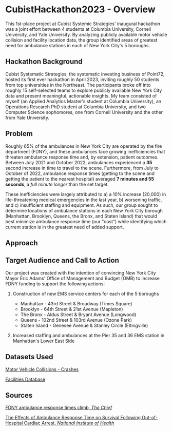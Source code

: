 # CubistHackathon2023 - Overview
This 1st-place project at Cubist Systemic Strategies' inaugural hackathon was a joint effort between 4 students at Columbia University, Cornell University, and Yale University. By analyzing publicly available motor vehicle collision and facility location data, the group identified areas of greatest need for ambulance stations in each of New York City's 5 boroughs.

## Hackathon Background
Cubist Systematic Strategies, the systematic investing business of Point72, hosted its first ever hackathon in April 2023, inviting roughly 50 students from top universities in the Northeast. The participants broke off into roughly 15 self-selected teams to explore publicly available New York City data and present meaningful, actionable insights. My team consisted of myself (an Applied Analytics Master's student at Columbia University), an Operations Research PhD student at Columbia University, and two Computer Science sophomores, one from Cornell University and the other from Yale University. 

## Problem
Roughly 65% of the ambulances in New York City are operated by the fire department (FDNY), and these ambulances face growing inefficiencies that threaten ambulance response time and, by extension, patient outcomes. Between July 2021 and October 2022, ambulances experienced a **35** second increase in time to travel to the scene. Furthermore, from July to October of 2022, ambulance response times (getting to the scene and getting the patient to the nearest hospital) averaged **7 minutes and 55 seconds**, a *full minute longer* than the set target.

These inefficiencies were largely attributed to a) a 10% increase (20,000) in life-threatening medical emergencies in the last year, b) worsening traffic, and c) insufficient staffing and equipment. As such, our group sought to determine locations of ambulance stations in each New York City borough (Manhattan, Brooklyn, Queens, the Bronx, and Staten Island) that would best minimize ambulance response time (our "cost") while identifying which current station is in the greatest need of added support.

## Approach
### 

###


## Target Audience and Call to Action
Our project was created with the intention of convincing New York City Mayor Eric Adams' Office of Management and Budget (OMB) to increase FDNY funding to support the following actions:
1. Construction of new EMS service centers for each of the 5 boroughs
   - Manhattan - 43rd Street & Broadway (Times Square)
   - Brooklyn - 64th Street & 21st Avenue (Mapleton)
   - The Bronx - Aldus Street & Bryant Avenue (Longwood)
   - Queens - 102nd Street & 103rd Avenue (Ozone Park)
   - Staten Island - Genesee Avenue & Stanley Circle (Eltingville)

2. Increased staffing and ambulances at the Pier 35 and 36 EMS station in Manhattan's Lower East Side

## Datasets Used
[Motor Vehicle Collisions - Crashes](https://data.cityofnewyork.us/Public-Safety/Motor-Vehicle-Collisions-Crashes/h9gi-nx95)

[Facilities Database](https://data.cityofnewyork.us/City-Government/Facilities-Database/ji82-xba5)

## Sources
[FDNY ambulance response times climb, *The Chief*](https://thechiefleader.com/stories/fdny-ambulance-response-times-climb,49831#:~:text=Average%20response%20times%20to%20medical,than%20the%20FDNY's%20targeted%20goal.)

[The Effects of Ambulance Response Time on Survival Following Out-of-Hospital Cardiac Arrest, *National Institute of Health*](https://www.ncbi.nlm.nih.gov/pmc/articles/PMC7718983/#:~:text=The%20odds%20of%20death%20if,of%20less%20than%208%20minutes.)
